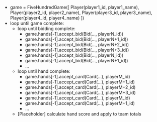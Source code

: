 * game = FiveHundredGame([ Player(player1_id, player1_name), Player(player2_id, player2_name), Player(player3_id, player3_name), Player(player4_id, player4_name) ])
* loop until game complete:
	* loop until bidding complete:
		* game.hands[-1].accept_bid(Bid(..., playerN_id))
		* game.hands[-1].accept_bid(Bid(..., playerN+1_id))
		* game.hands[-1].accept_bid(Bid(..., playerN+2_id))
		* game.hands[-1].accept_bid(Bid(..., playerN+3_id))
		* game.hands[-1].accept_bid(Bid(..., playerN_id))
		* game.hands[-1].accept_bid(Bid(..., playerN+1_id))
		* ...
	* loop until hand complete:
		* game.hands[-1].accept_card(Card(...), playerM_id)
		* game.hands[-1].accept_card(Card(...), playerM+1_id)
		* game.hands[-1].accept_card(Card(...), playerM+2_id)
		* game.hands[-1].accept_card(Card(...), playerM+3_id)
		* game.hands[-1].accept_card(Card(...), playerM_id)
		* game.hands[-1].accept_card(Card(...), playerM+1_id)
		* ...
	* [Placeholder] calculate hand score and apply to team totals